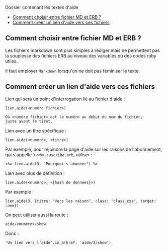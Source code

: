 Dossier contenant les textes d'aide

* [Comment choisir entre fichier MD et ERB ?](#commentchoisirentremdeterb)
* [Comment créer un lien d'aide vers ces fichiers](#creerunlinedaideverscesfichiers)


<a name='commentchoisirentremdeterb'></a>

## Comment choisir entre fichier MD et ERB ?

Les fichiers markdown sont plus simples à rédiger mais ne permettent pas la souplesse des fichiers ERB au niveau des variables ou des codes ruby utiles.

Il faut employer `Markdown` lorsqu'on ne doit pas féminiser le texte.

<a name='creerunlinedaideverscesfichiers'></a>

## Comment créer un lien d'aide vers ces fichiers

Lien qui sera un point d'interrogation lié au fichier d'aide :

    lien.aide(<numéro fichier>)

    Où <numéro fichier> est le numéro au début du nom du fichier,
    juste avant le tiret.

Lien avec un titre spécifique :

    lien.aide(<numéro>, <titre>)

Par exemple, pour rejoindre la page d'aide sur les raisons de l'abonnement, qui s'appelle `3-why_suscribe.erb`, utiliser :

    <%= lien.aide(3, "Pourquoi s'abonner") %>

Lien avec plus de définition :

    lien.aide(<numéro>, <{hash de données}>)

Par exemple :

    lien.aide(3, {titre: "Vers les raison", class: 'class_css', target: :new})

On peut utiliser aussi la route :

    aide/<numéro>/show

Donc :

    'Un lien vers l’aide'.in_a(href: 'aide/3/show')
